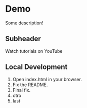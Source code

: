 # Demo

Some description!

## Subheader

Watch tutorials on YouTube

## Local Development

1. Open index.html in your browser.
2. Fix the README.
3. Final fix.
4. otro
5. last
